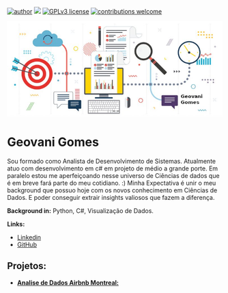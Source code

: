 [![author](https://img.shields.io/badge/author-geovani-red.svg)](http://encurtador.com.br/bjEMX) [![](https://img.shields.io/badge/python-3.8+-blue.svg)](https://www.python.org/downloads/release/python-365/) [![GPLv3 license](https://img.shields.io/badge/License-GPLv3-blue.svg)](http://perso.crans.org/besson/LICENSE.html) [![contributions welcome](https://img.shields.io/badge/contributions-welcome-brightgreen.svg?style=flat)](https://github.com/geovaniGomes/Data_Science)

<p align="center">
  <img src="banner.png" >
</p>

# Geovani Gomes
<sub> </sub>

Sou formado como Analista de Desenvolvimento de Sistemas. Atualmente atuo com desenvolvimento em c# em projeto de médio a grande porte.
Em paralelo estou me aperfeiçoando nesse universo de Ciências de dados que é em breve fará parte do meu cotidiano. :)
Minha Expectativa é unir o meu background que possuo hoje com os novos conhecimento em Ciências de Dados. E poder conseguir extrair insights valiosos que fazem a diferença.

**Background in:** Python, C#, Visualização de Dados.

**Links:**

* [Linkedin](http://encurtador.com.br/bjEMX)
* [GitHub](http://encurtador.com.br/ikoDK)


## Projetos:

* **[Analise de Dados Airbnb Montreal:](https://github.com/geovaniGomes/Data_Science/blob/master/Analisando_os_Dados_do_Airbnb_Montreal_Canada.ipynb)**
